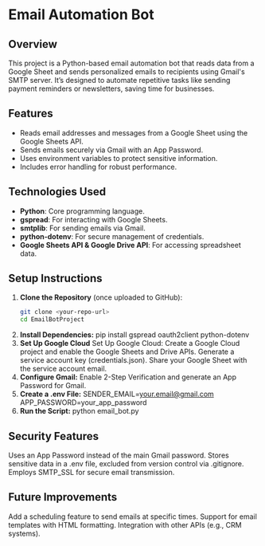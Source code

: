 # Email Automation Bot

## Overview
This project is a Python-based email automation bot that reads data from a Google Sheet and sends personalized emails to recipients using Gmail's SMTP server. It’s designed to automate repetitive tasks like sending payment reminders or newsletters, saving time for businesses.

## Features
- Reads email addresses and messages from a Google Sheet using the Google Sheets API.
- Sends emails securely via Gmail with an App Password.
- Uses environment variables to protect sensitive information.
- Includes error handling for robust performance.

## Technologies Used
- **Python**: Core programming language.
- **gspread**: For interacting with Google Sheets.
- **smtplib**: For sending emails via Gmail.
- **python-dotenv**: For secure management of credentials.
- **Google Sheets API & Google Drive API**: For accessing spreadsheet data.

## Setup Instructions
1. **Clone the Repository** (once uploaded to GitHub):
   ```bash
   git clone <your-repo-url>
   cd EmailBotProject
2. **Install Dependencies:**
pip install gspread oauth2client python-dotenv
3. **Set Up Google Cloud**
Set Up Google Cloud:
Create a Google Cloud project and enable the Google Sheets and Drive APIs.
Generate a service account key (credentials.json).
Share your Google Sheet with the service account email.
4. **Configure Gmail:**
Enable 2-Step Verification and generate an App Password for Gmail.
5. **Create a .env File:**
SENDER_EMAIL=your.email@gmail.com
APP_PASSWORD=your_app_password
6. **Run the Script:**
python email_bot.py
## **Security Features**
Uses an App Password instead of the main Gmail password.
Stores sensitive data in a .env file, excluded from version control via .gitignore.
Employs SMTP_SSL for secure email transmission.
## **Future Improvements**
Add a scheduling feature to send emails at specific times.
Support for email templates with HTML formatting.
Integration with other APIs (e.g., CRM systems).